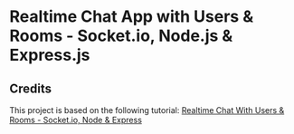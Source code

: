 # Realtime Chat App with Users & Rooms - Socket.io, Node.js & Express.js

## Credits
This project is based on the following tutorial: [Realtime Chat With Users & Rooms - Socket.io, Node & Express](https://www.youtube.com/watch?v=jD7FnbI76Hg)